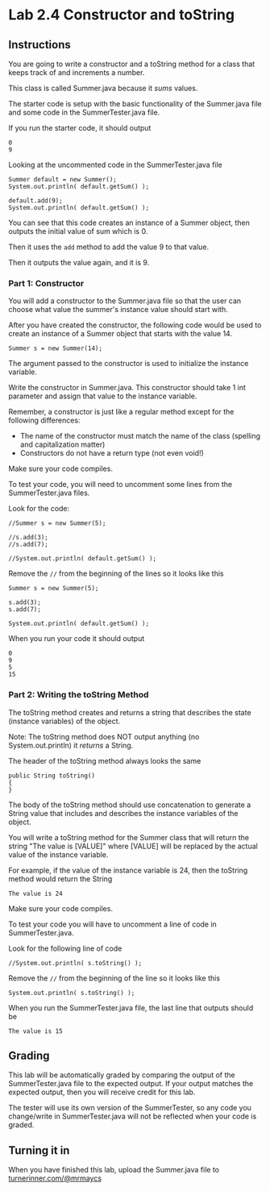 # Lab 2.4 Constructor and toString

## Instructions

You are going to write a constructor and a toString method for a class that keeps track of and increments a number.

This class is called Summer.java because it *sums* values.

The starter code is setup with the basic functionality of the Summer.java file and some code in the SummerTester.java file.

If you run the starter code, it should output

```
0
9
```
Looking at the uncommented code in the SummerTester.java file
```
Summer default = new Summer();
System.out.println( default.getSum() );

default.add(9);
System.out.println( default.getSum() );
```
You can see that this code creates an instance of a Summer object, then outputs the initial value of sum which is 0.

Then it uses the ```add``` method to add the value 9 to that value.

Then it outputs the value again, and it is 9.

### Part 1: Constructor

You will add a constructor to the Summer.java file so that the user can choose what value the summer's instance value should start with.

After you have created the constructor, the following code would be used to create an instance of a Summer object that starts with the value 14.
```
Summer s = new Summer(14);
```
The argument passed to the constructor is used to initialize the instance variable.

Write the constructor in Summer.java. This constructor should take 1 int parameter and assign that value to the instance variable.

Remember, a constructor is just like a regular method except for the following differences:
- The name of the constructor must match the name of the class (spelling and capitalization matter)
- Constructors do not have a return type (not even void!)

Make sure your code compiles.

To test your code, you will need to uncomment some lines from the SummerTester.java files.

Look for the code:
```
//Summer s = new Summer(5);
    
//s.add(3);
//s.add(7);
    
//System.out.println( default.getSum() );
```
Remove the ```//``` from the beginning of the lines so it looks like this
```
Summer s = new Summer(5);
    
s.add(3);
s.add(7);

System.out.println( default.getSum() );
```
When you run your code it should output
```
0
9
5
15
```

### Part 2: Writing the toString Method
The toString method creates and returns a string that describes the state (instance variables) of the object.

Note: The toString method does NOT output anything (no System.out.println) it *returns* a String.

The header of the toString method always looks the same
```
public String toString()
{
}
```
The body of the toString method should use concatenation to generate a String value that includes and describes the instance variables of the object.

You will write a toString method for the Summer class that will return the string "The value is [VALUE]" where [VALUE] will be replaced by the actual value of the instance variable.

For example, if the value of the instance variable is 24, then the toString method would return the String
```
The value is 24
```

Make sure your code compiles.

To test your code you will have to uncomment a line of code in SummerTester.java.

Look for the following line of code
```
//System.out.println( s.toString() );
```
Remove the ```//``` from the beginning of the line so it looks like this
```
System.out.println( s.toString() );
```
When you run the SummerTester.java file, the last line that outputs should be
```
The value is 15
```

## Grading

This lab will be automatically graded by comparing the output of the SummerTester.java file to the expected output. If your output matches the expected output, then you will receive credit for this lab.

The tester will use its own version of the SummerTester, so any code you change/write in SummerTester.java will not be reflected when your code is graded.

## Turning it in

When you have finished this lab, upload the Summer.java file to [turnerinner.com/@mrmaycs](https://turnerinner.com/@mrmaycs)
